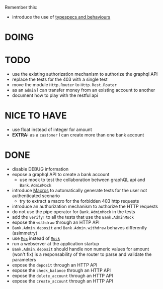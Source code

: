 Remember this:

* introduce the use of [typespecs and behaviours](https://elixir-lang.org/getting-started/typespecs-and-behaviours.html)

# DOING

# TODO

* use the existing authorization mechanism to authorize the graphql API
* replace the tests for the 403 with a single test
* move the module `Http.Router` to `Http.Rest.Router`
* as an `admin` I can transfer money from an existing account to another
* document how to play with the restful api

# NICE TO HAVE

* use float instead of integer for amount
* **EXTRA:** as a `customer` I can create more than one bank account

# DONE

* disable DEBUG information
* expose a graphql API to create a bank account
  * use mock to test the collaboration between graphQL api and `Bank.AdminMock`
* introduce [Macros](http://hugoribeira.com/DRYing-Elixir-Tests-With-Macros/) to automatically generate tests for the user not authenticated scenario
  * try to extract a macro for the forbidden 403 http requests
* introduce an authorization mechanism to authorize the HTTP requests
* do not use the pipe operator for `Bank.AdminMock` in the tests
* add the `verify!` to all the tests that use the `Bank.AdminMock`
* expose the `withdraw` through an HTTP API
* `Bank.Admin.deposit` and `Bank.Admin.withdraw` behaves differently (asimmetry)
* use [`Mox`](https://hexdocs.pm/mox/Mox.html) instead of [`Mock`](https://github.com/jjh42/mock)
* run a webserver at the application startup
* `Bank.Admin.deposit` should handle non numeric values for amount (won't fix)
   is a responsability of the router to parse and validate the parameters
* expose the `deposit` through an HTTP API
* expose the `check_balance` through an HTTP API
* expose the `delete_account` through an HTTP API
* expose the `create_account` through an HTTP API
